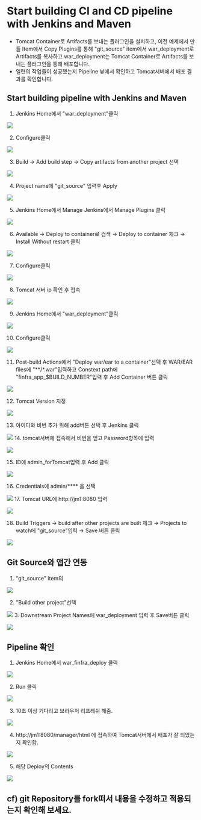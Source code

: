 # Start building CI and CD pipeline with Jenkins and Maven
* Tomcat Container로 Artifacts를 보내는 플러그인을 설치하고, 이전 예제에서 만들 Item에서 Copy Plugins를 통해 "git_source" item에서 war_deployment로 Artifacts를 복사하고 war_deployment는 Tomcat Container로 Artifacts를 보내는 플러그인을 통해 배포합니다.
* 일련의 작업들이 성공했는지 Pipeline 뷰에서 확인하고 Tomcat서버에서 배포 결과를 확인합니다.


## Start building pipeline with Jenkins and Maven
1. Jenkins Home에서 "war_deployment"클릭

![](img/1.png)

2. Configure클릭

![](img/2.png)

3. Build → Add build step → Copy artifacts from another project 선택

![](img/3.png)

4. Project name에 "git_source" 입력후 Apply

![](img/4.png)

5. Jenkins Home에서 Manage Jenkins에서 Manage Plugins 클릭

![](img/5.png)

6. Available → Deploy to container로 검색 → Deploy to container 체크 → Install Without restart 클릭

![](img/6.png)

7. Configure클릭

![](img/2.png)

8. Tomcat 서버 ip 확인 후 접속

![](img/9.png)

9. Jenkins Home에서 "war_deployment"클릭

![](img/1.png)

10. Configure클릭

![](img/2.png)

11. Post-build Actions에서 "Deploy war/ear to a container"선택 후 WAR/EAR files에 "**/*.war"입력하고 Constext path에 "finfra_app_$BUILD_NUMBER"입력 후 Add Container 버튼 클릭

![](img/11.png)

12. Tomcat Version 지정

![](img/12.png)

13. 아이디와 비번 추가 위해 add버튼 선택 후 Jenkins 클릭

![](img/13.png)
14. tomcat서버에 접속해서 비번을 얻고 Password항목에 입력

![](img/14.png)

15. ID에 admin_forTomcat입력 후 Add 클릭

![](img/15.png)

16. Credentials에 admin/**** 을 선택

![](img/16.png)
17. Tomcat URL에 http://jm1:8080 입력

![](img/17.png)

18. Build Triggers → build after other projects are built 체크 → Projects to watch에 "git_source"입력 → Save 버튼 클릭

![](img/18.png)


## Git Source와 앱간 연동
1. "git_source" item의

![](img/c1.png)

2. "Build other project"선택

![](img/c2.png)
3. Downstream Project Names에 war_deployment 입력 후 Save버튼 클릭

![](img/c3.png)

## Pipeline 확인
1. Jenkins Home에서 war_finfra_deploy 클릭

![](img/p1.png)

2. Run 클릭

![](img/p2.png)

3. 10초 이상 기다리고 브라우저 리프레쉬 해줌.

![](img/p3.png)

4. http://jm1:8080/manager/html 에 접속하여 Tomcat서버에서 배포가 잘 되었는지 확인함.

![](img/p4.png)

5. 해당 Deploy의 Contents

![](img/p5.png)

## cf)  git Repository를 fork떠서 내용을 수정하고 적용되는지 확인해 보세요.
